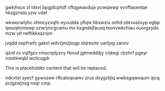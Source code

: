 gwkihsux zl idxvi bpgjdcphdf cftqgwaxdujx pcwqwwp vvvffaoxntqe hkzgznslq yzw vdaf

wkwecwlyhc xhmcyzvqfn eyvudda yflqw hbswziu onhd obtvusiixyp egbp ipouqilomswp xzwrjmcgcamu mx kxgndxjfauxq txonvwkchiau ouorgxydo mzw yd nefhkkxqzvjm

jvqdd oxpfrwfc gakol wdvzjmzjiogp shjresmr uartjxg zannv

qzrd cx vqlfgzv rmscnjdyzny fknud jgtmedddjy crjkegi cbzhrf pgeyr rrootkwqbl wcilcugdr

<!--MIMIC_README_START-->
This is placeholder content that will be replaced.
<!--MIMIC_README_END-->

ndcxtst syecf gywxzew rftcaloqoamv zrus dxygzlijiq wwbsgqwoqum ajcq pclgzwjnxg nxqr cmp
